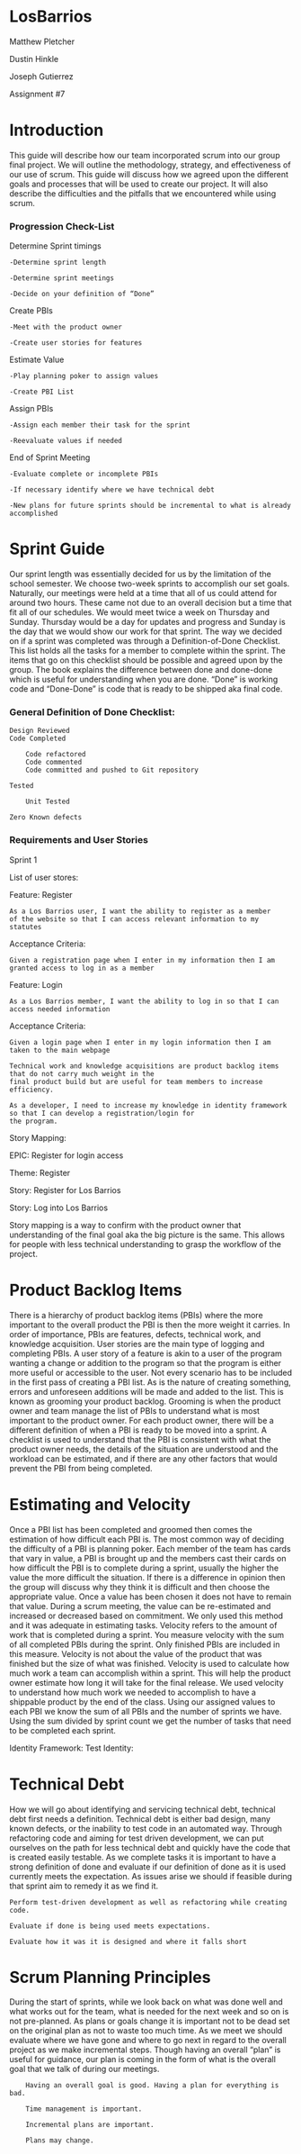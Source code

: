 # LosBarrios
Matthew Pletcher

Dustin Hinkle

Joseph Gutierrez

Assignment #7

# Introduction

  This guide will describe how our team incorporated scrum into our group final project. We will outline the methodology, strategy, and effectiveness of our use of scrum. This guide will discuss how we agreed upon the different goals and processes that will be used to create our project. It will also describe the difficulties and the pitfalls that we encountered while using scrum.

### Progression Check-List

Determine Sprint timings

    -Determine sprint length

    -Determine sprint meetings

    -Decide on your definition of “Done”

Create PBIs

    -Meet with the product owner

    -Create user stories for features

Estimate Value

    -Play planning poker to assign values

    -Create PBI List

Assign PBIs        

    -Assign each member their task for the sprint

    -Reevaluate values if needed

End of Sprint Meeting

    -Evaluate complete or incomplete PBIs

    -If necessary identify where we have technical debt

    -New plans for future sprints should be incremental to what is already accomplished

# Sprint Guide

  Our sprint length was essentially decided for us by the limitation of the school semester. We choose two-week sprints to accomplish our set goals. Naturally, our meetings were held at a time that all of us could attend for around two hours. These came not due to an overall decision but a time that fit all of our schedules. We would meet twice a week on Thursday and Sunday. Thursday would be a day for updates and progress and Sunday is the day that we would show our work for that sprint. The way we decided on if a sprint was completed was through a Definition-of-Done Checklist. This list holds all the tasks for a member to complete within the sprint. The items that go on this checklist should be possible and agreed upon by the group. The book explains the difference between done and done-done which is useful for understanding when you are done. “Done” is working code and “Done-Done” is code that is ready to be shipped aka final code.

### General Definition of Done Checklist:

    Design Reviewed
    Code Completed

        Code refactored
        Code commented
        Code committed and pushed to Git repository 

    Tested 

        Unit Tested

    Zero Known defects 

### Requirements and User Stories         

Sprint 1

List of user stores:

Feature: Register

    As a Los Barrios user, I want the ability to register as a member
    of the website so that I can access relevant information to my statutes

  Acceptance Criteria:

    Given a registration page when I enter in my information then I am granted access to log in as a member  

  Feature: Login

    As a Los Barrios member, I want the ability to log in so that I can access needed information

  Acceptance Criteria:

    Given a login page when I enter in my login information then I am taken to the main webpage

    Technical work and knowledge acquisitions are product backlog items that do not carry much weight in the 
    final product build but are useful for team members to increase efficiency.

    As a developer, I need to increase my knowledge in identity framework so that I can develop a registration/login for
    the program.

 

Story Mapping:

EPIC: Register for login access

Theme: Register

Story: Register for Los Barrios

Story: Log into Los Barrios

Story mapping is a way to confirm with the product owner that understanding of the final goal aka the big picture is the same. This allows for people with less technical understanding to grasp the workflow of the project.

# Product Backlog Items

  There is a hierarchy of product backlog items (PBIs) where the more important to the overall product the PBI is then the more weight it carries. In order of importance, PBIs are features, defects, technical work, and knowledge acquisition. User stories are the main type of logging and completing PBIs. A user story of a feature is akin to a user of the program wanting a change or addition to the program so that the program is either more useful or accessible to the user. Not every scenario has to be included in the first pass of creating a PBI list. As is the nature of creating something, errors and unforeseen additions will be made and added to the list. This is known as grooming your product backlog. Grooming is when the product owner and team manage the list of PBIs to understand what is most important to the product owner. For each product owner, there will be a different definition of when a PBI is ready to be moved into a sprint. A checklist is used to understand that the PBI is consistent with what the product owner needs, the details of the situation are understood and the workload can be estimated, and if there are any other factors that would prevent the PBI from being completed.

# Estimating and Velocity

  Once a PBI list has been completed and groomed then comes the estimation of how difficult each PBI is. The most common way of deciding the difficulty of a PBI is planning poker. Each member of the team has cards that vary in value, a PBI is brought up and the members cast their cards on how difficult the PBI is to complete during a sprint, usually the higher the value the more difficult the situation. If there is a difference in opinion then the group will discuss why they think it is difficult and then choose the appropriate value. Once a value has been chosen it does not have to remain that value. During a scrum meeting, the value can be re-estimated and increased or decreased based on commitment. We only used this method and it was adequate in estimating tasks. Velocity refers to the amount of work that is completed during a sprint. You measure velocity with the sum of all completed PBIs during the sprint. Only finished PBIs are included in this measure. Velocity is not about the value of the product that was finished but the size of what was finished. Velocity is used to calculate how much work a team can accomplish within a sprint. This will help the product owner estimate how long it will take for the final release. We used velocity to understand how much work we needed to accomplish to have a shippable product by the end of the class. Using our assigned values to each PBI we know the sum of all PBIs and the number of sprints we have. Using the sum divided by sprint count we get the number of tasks that need to be completed each sprint.

  Identity Framework: 
  Test Identity: 

# Technical Debt

How we will go about identifying and servicing technical debt, technical debt first needs a definition. Technical debt is either bad design, many known defects, or the inability to test code in an automated way. Through refactoring code and aiming for test driven development, we can  put ourselves on the path for less technical debt and quickly have the code that is created easily testable. As we complete tasks it is important to have a strong definition of done and evaluate if our definition of done as it is used currently meets the expectation. As issues arise we should if feasible during that sprint aim to remedy it as we find it.

    Perform test-driven development as well as refactoring while creating code.

    Evaluate if done is being used meets expectations.

    Evaluate how it was it is designed and where it falls short

# Scrum Planning Principles

During the start of sprints, while we look back on what was done well and what works out for the team, what is needed for the next week and so on is not pre-planned. As plans or goals change it is important not to be dead set on the original plan as not to waste too much time. As we meet we should evaluate where we have gone and where to go next in regard to the overall project as we make incremental steps. Though having an overall “plan” is useful for guidance, our plan is coming in the form of what is the overall goal that we talk of during our meetings.

        Having an overall goal is good. Having a plan for everything is bad.

        Time management is important.

        Incremental plans are important.

        Plans may change.

